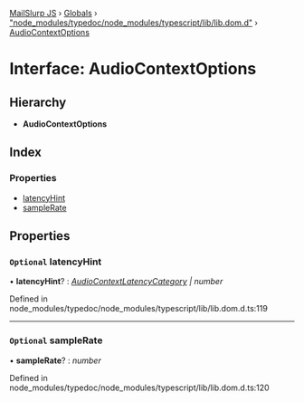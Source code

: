[MailSlurp JS](../README.md) › [Globals](../globals.md) › ["node_modules/typedoc/node_modules/typescript/lib/lib.dom.d"](../modules/_node_modules_typedoc_node_modules_typescript_lib_lib_dom_d_.md) › [AudioContextOptions](_node_modules_typedoc_node_modules_typescript_lib_lib_dom_d_.audiocontextoptions.md)

# Interface: AudioContextOptions

## Hierarchy

* **AudioContextOptions**

## Index

### Properties

* [latencyHint](_node_modules_typedoc_node_modules_typescript_lib_lib_dom_d_.audiocontextoptions.md#optional-latencyhint)
* [sampleRate](_node_modules_typedoc_node_modules_typescript_lib_lib_dom_d_.audiocontextoptions.md#optional-samplerate)

## Properties

### `Optional` latencyHint

• **latencyHint**? : *[AudioContextLatencyCategory](../modules/_node_modules_typedoc_node_modules_typescript_lib_lib_dom_d_.md#audiocontextlatencycategory) | number*

Defined in node_modules/typedoc/node_modules/typescript/lib/lib.dom.d.ts:119

___

### `Optional` sampleRate

• **sampleRate**? : *number*

Defined in node_modules/typedoc/node_modules/typescript/lib/lib.dom.d.ts:120
